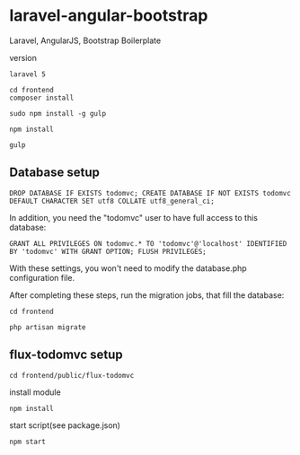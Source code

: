 # laravel-angular-bootstrap
Laravel, AngularJS, Bootstrap Boilerplate

version

```
laravel 5
```

```
cd frontend
composer install
```

```
sudo npm install -g gulp
```

```
npm install
```

```
gulp
```



## Database setup

```
DROP DATABASE IF EXISTS todomvc; CREATE DATABASE IF NOT EXISTS todomvc DEFAULT CHARACTER SET utf8 COLLATE utf8_general_ci;
```

In addition, you need the "todomvc" user to have full access to this database:

```
GRANT ALL PRIVILEGES ON todomvc.* TO 'todomvc'@'localhost' IDENTIFIED BY 'todomvc' WITH GRANT OPTION; FLUSH PRIVILEGES;
```


With these settings, you won't need to modify the database.php configuration file.

After completing these steps, run the migration jobs, that fill the database:

```
cd frontend
```

```
php artisan migrate
```


## flux-todomvc setup

```
cd frontend/public/flux-todomvc
```

install module

```
npm install
```

start script(see package.json)

```
npm start
```








